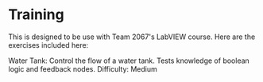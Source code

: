 Training
========

This is designed to be use with Team 2067's LabVIEW course.
Here are the exercises included here:

Water Tank:
Control the flow of a water tank.
Tests knowledge of boolean logic and feedback nodes.
Difficulty: Medium
